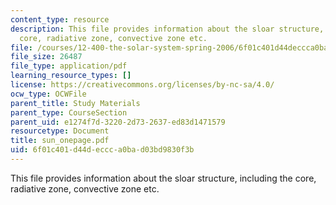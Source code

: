 ```yaml
---
content_type: resource
description: This file provides information about the sloar structure, including the
  core, radiative zone, convective zone etc.
file: /courses/12-400-the-solar-system-spring-2006/6f01c401d44deccca0bad03bd9830f3b_sun_onepage.pdf
file_size: 26487
file_type: application/pdf
learning_resource_types: []
license: https://creativecommons.org/licenses/by-nc-sa/4.0/
ocw_type: OCWFile
parent_title: Study Materials
parent_type: CourseSection
parent_uid: e1274f7d-3220-2d73-2637-ed83d1471579
resourcetype: Document
title: sun_onepage.pdf
uid: 6f01c401-d44d-eccc-a0ba-d03bd9830f3b
---
```

This file provides information about the sloar structure, including the core, radiative zone, convective zone etc.